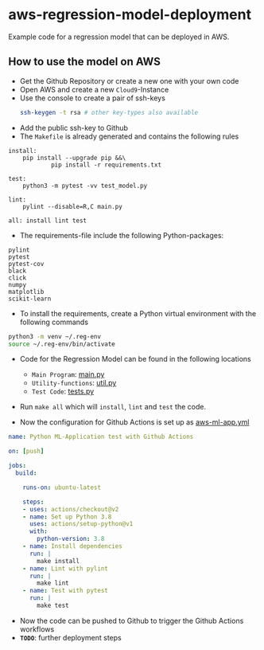 # aws-regression-model-deployment
Example code for a regression model that can be deployed in AWS.

## How to use the model on AWS
- Get the Github Repository or create a new one with your own code
- Open AWS and create a new `Cloud9`-Instance
- Use the console to create a pair of ssh-keys
  ```bash
  ssh-keygen -t rsa # other key-types also available
  ```
- Add the public ssh-key to Github
- The `Makefile` is already generated and contains the following rules
```make
install:
    pip install --upgrade pip &&\
		    pip install -r requirements.txt

test:
    python3 -m pytest -vv test_model.py

lint:
    pylint --disable=R,C main.py

all: install lint test
```

- The requirements-file include the following Python-packages:
```
pylint
pytest
pytest-cov
black
click
numpy
matplotlib
scikit-learn
```

- To install the requirements, create a Python virtual environment with the following commands
```bash
python3 -m venv ~/.reg-env
source ~/.reg-env/bin/activate
```

- Code for the Regression Model can be found in the following locations
    - `Main Program`: [main.py](./main.py)
    - `Utility-functions`: [util.py](./util.py)
    - `Test Code`: [tests.py](./tests.py)

- Run `make all` which will `install`, `lint` and `test` the code.
- Now the configuration for Github Actions is set up as [aws-ml-app.yml](.github/workflow/aws-ml-app.yml)

```yml
name: Python ML-Application test with Github Actions

on: [push]

jobs:
  build:

    runs-on: ubuntu-latest

    steps:
    - uses: actions/checkout@v2
    - name: Set up Python 3.8
      uses: actions/setup-python@v1
      with:
        python-version: 3.8
    - name: Install dependencies
      run: |
        make install
    - name: Lint with pylint
      run: |
        make lint
    - name: Test with pytest
      run: |
        make test
```

- Now the code can be pushed to Github to trigger the Github Actions workflows
- **`TODO`**: further deployment steps